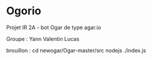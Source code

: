 # Ogorio
Projet IR 2A - bot Ogar de type agar.io

Groupe : Yann Valentin Lucas



brouillon : 
cd newogar/Ogar-master/src 
nodejs ./index.js
